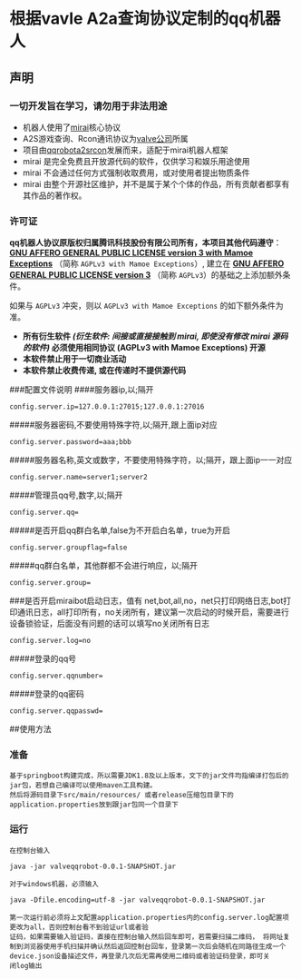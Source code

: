 # 根据vavle A2a查询协议定制的qq机器人


## 声明

### 一切开发旨在学习，请勿用于非法用途
- 机器人使用了[mirai](https://github.com/mamoe/mirai)核心协议
- A2S游戏查询、Rcon通讯协议为[valve公司](https://www.valvesoftware.com/)所属
- 项目由[qqrobota2srcon](https://github.com/hundunzhidian/qqrobota2srcon)发展而来，适配于mirai机器人框架
- mirai 是完全免费且开放源代码的软件，仅供学习和娱乐用途使用
- mirai 不会通过任何方式强制收取费用，或对使用者提出物质条件
- mirai 由整个开源社区维护，并不是属于某个个体的作品，所有贡献者都享有其作品的著作权。


### 许可证

**qq机器人协议原版权归属腾讯科技股份有限公司所有，本项目其他代码遵守**：  
[**GNU AFFERO GENERAL PUBLIC LICENSE version 3 with Mamoe Exceptions**](https://github.com/mamoe/mirai/blob/master/LICENSE) （简称 `AGPLv3 with Mamoe Exceptions`）, 建立在 [**GNU AFFERO GENERAL PUBLIC LICENSE version 3**](https://www.gnu.org/licenses/agpl-3.0.html) （简称 `AGPLv3`）的基础之上添加额外条件。

如果与 `AGPLv3` 冲突，则以 `AGPLv3 with Mamoe Exceptions` 的如下额外条件为准。

- **所有衍生软件 *(衍生软件: 间接或直接接触到 mirai, 即使没有修改 mirai 源码的软件)* 必须使用相同协议 (AGPLv3 with Mamoe Exceptions) 开源**
- **本软件禁止用于一切商业活动**
- **本软件禁止收费传递, 或在传递时不提供源代码**

###配置文件说明
####服务器ip,以;隔开
```shell
config.server.ip=127.0.0.1:27015;127.0.0.1:27016
```
#####服务器密码,不要使用特殊字符,以;隔开,跟上面ip对应
```shell
config.server.password=aaa;bbb
```
#####服务器名称,英文或数字，不要使用特殊字符，以;隔开，跟上面ip一一对应
```shell
config.server.name=server1;server2
```
#####管理员qq号,数字,以;隔开
```shell
config.server.qq=
```
#####是否开启qq群白名单,false为不开启白名单，true为开启
```shell
config.server.groupflag=false
```
#####qq群白名单，其他群都不会进行响应，以;隔开
```shell
config.server.group=
```
###是否开启miraibot启动日志，值有 net,bot,all,no，net只打印网络日志,bot打印通讯日志，all打印所有，no关闭所有，建议第一次启动的时候开启，需要进行设备锁验证，后面没有问题的话可以填写no关闭所有日志
```shell
config.server.log=no
```
#####登录的qq号
```shell
config.server.qqnumber=
```
#####登录的qq密码
```shell
config.server.qqpasswd=
```

##使用方法

### 准备

    基于springboot构建完成，所以需要JDK1.8及以上版本，文下的jar文件均指编译打包后的jar包，若想自己编译可以使用maven工具构建。
    然后将源码目录下src/main/resources/ 或者release压缩包目录下的application.properties放到跟jar包同一个目录下
    
### 运行
    在控制台输入
```shell
java -jar valveqqrobot-0.0.1-SNAPSHOT.jar
```
    对于windows机器，必须输入
```shell
java -Dfile.encoding=utf-8 -jar valveqqrobot-0.0.1-SNAPSHOT.jar
```
    
    第一次运行前必须将上文配置application.properties内的config.server.log配置项更改为all，否则控制台看不到验证url或者验
    证码，如果需要输入验证码，直接在控制台输入然后回车即可，若需要扫描二维码， 将网址复制到浏览器使用手机扫描并确认然后返回控制台回车，登录第一次后会随机在同路径生成一个device.json设备描述文件，再登录几次后无需再使用二维码或者验证码登录，即可关
    闭log输出
